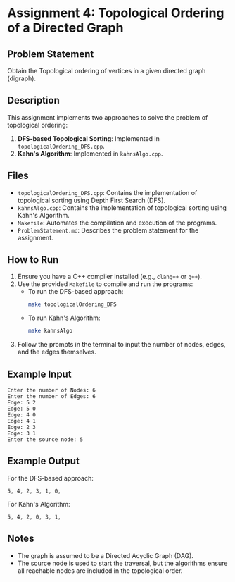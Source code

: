 # Assignment 4: Topological Ordering of a Directed Graph

## Problem Statement
Obtain the Topological ordering of vertices in a given directed graph (digraph).

## Description
This assignment implements two approaches to solve the problem of topological ordering:
1. **DFS-based Topological Sorting**: Implemented in `topologicalOrdering_DFS.cpp`.
2. **Kahn's Algorithm**: Implemented in `kahnsAlgo.cpp`.

## Files
- `topologicalOrdering_DFS.cpp`: Contains the implementation of topological sorting using Depth First Search (DFS).
- `kahnsAlgo.cpp`: Contains the implementation of topological sorting using Kahn's Algorithm.
- `Makefile`: Automates the compilation and execution of the programs.
- `ProblemStatement.md`: Describes the problem statement for the assignment.

## How to Run
1. Ensure you have a C++ compiler installed (e.g., `clang++` or `g++`).
2. Use the provided `Makefile` to compile and run the programs:
   - To run the DFS-based approach:
     ```bash
     make topologicalOrdering_DFS
     ```
   - To run Kahn's Algorithm:
     ```bash
     make kahnsAlgo
     ```
3. Follow the prompts in the terminal to input the number of nodes, edges, and the edges themselves.

## Example Input
```
Enter the number of Nodes: 6
Enter the number of Edges: 6
Edge: 5 2
Edge: 5 0
Edge: 4 0
Edge: 4 1
Edge: 2 3
Edge: 3 1
Enter the source node: 5
```

## Example Output
For the DFS-based approach:
```
5, 4, 2, 3, 1, 0,
```

For Kahn's Algorithm:
```
5, 4, 2, 0, 3, 1,
```

## Notes
- The graph is assumed to be a Directed Acyclic Graph (DAG).
- The source node is used to start the traversal, but the algorithms ensure all reachable nodes are included in the topological order.